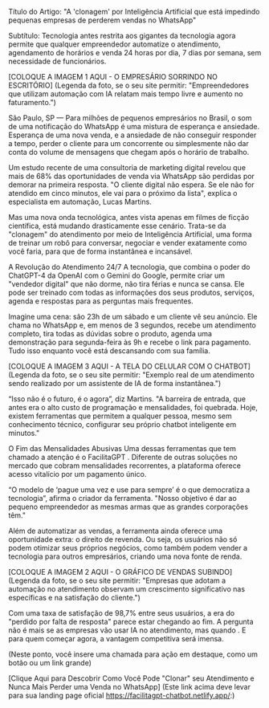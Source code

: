 Título do Artigo: "A 'clonagem' por Inteligência Artificial que está impedindo pequenas empresas de perderem vendas no WhatsApp"

Subtítulo:  Tecnologia antes restrita aos gigantes da tecnologia agora permite que qualquer empreendedor automatize o atendimento, agendamento de horários e venda 24 horas por dia, 7 dias por semana, sem necessidade de funcionários.

[COLOQUE A IMAGEM 1 AQUI - O EMPRESÁRIO SORRINDO NO ESCRITÓRIO] 
(Legenda da foto, se o seu site permitir: "Empreendedores que utilizam automação com IA relatam mais tempo livre e aumento no faturamento.")

São Paulo, SP — Para milhões de pequenos empresários no Brasil, o som de uma notificação do WhatsApp é uma mistura de esperança e ansiedade. Esperança de uma nova venda, e a ansiedade de não conseguir responder a tempo, perder o cliente para um concorrente ou simplesmente não dar conta do volume de mensagens que chegam após o horário de trabalho.

Um estudo recente de uma consultoria de marketing digital revelou que mais de 68% das oportunidades de venda via WhatsApp são perdidas por demorar na primeira resposta. "O cliente digital não espera. Se ele não for atendido em cinco minutos, ele vai para o próximo da lista", explica o especialista em automação, Lucas Martins.

Mas uma nova onda tecnológica, antes vista apenas em filmes de ficção científica, está mudando drasticamente esse cenário. Trata-se da "clonagem" do atendimento por meio de Inteligência Artificial, uma forma de treinar um robô para conversar, negociar e vender exatamente como você faria, para que de forma instantânea e incansável.

A Revolução do Atendimento 24/7
A tecnologia, que combina o poder do ChatGPT-4 da OpenAI com o Gemini do Google, permite criar um "vendedor digital" que não dorme, não tira férias e nunca se cansa. Ele pode ser treinado com todas as informações dos seus produtos, serviços, agenda e respostas para as perguntas mais frequentes.

Imagine uma cena: são 23h de um sábado e um cliente vê seu anúncio. Ele chama no WhatsApp e, em menos de 3 segundos, recebe um atendimento completo, tira todas as dúvidas sobre o produto, agenda uma demonstração para segunda-feira às 9h e recebe o link para pagamento. Tudo isso enquanto você está descansando com sua família.

[COLOQUE A IMAGEM 3 AQUI - A TELA DO CELULAR COM O CHATBOT] 
(Legenda da foto, se o seu site permitir: "Exemplo real de um atendimento sendo realizado por um assistente de IA de forma instantânea.")

“Isso não é o futuro, é o agora”, diz Martins. "A barreira de entrada, que antes era o alto custo de programação e mensalidades, foi quebrada. Hoje, existem ferramentas que permitem a qualquer pessoa, mesmo sem conhecimento técnico, configurar seu próprio chatbot inteligente em minutos."

O Fim das Mensalidades Abusivas
Uma dessas ferramentas que tem chamado a atenção é o FacilitaGPT . Diferente de outras soluções no mercado que cobram mensalidades recorrentes, a plataforma oferece acesso vitalício por um pagamento único.

“O modelo de ‘pague uma vez e use para sempre’ é o que democratiza a tecnologia”, afirma o criador da ferramenta. "Nosso objetivo é dar ao pequeno empreendedor as mesmas armas que as grandes corporações têm."

Além de automatizar as vendas, a ferramenta ainda oferece uma oportunidade extra: o direito de revenda. Ou seja, os usuários não só podem otimizar seus próprios negócios, como também podem vender a tecnologia para outros empresários, criando uma nova fonte de renda.

[COLOQUE A IMAGEM 2 AQUI - O GRÁFICO DE VENDAS SUBINDO] 
(Legenda da foto, se o seu site permitir: "Empresas que adotam a automação no atendimento observam um crescimento significativo nas específicas e na satisfação do cliente.")

Com uma taxa de satisfação de 98,7% entre seus usuários, a era do "perdido por falta de resposta" parece estar chegando ao fim. A pergunta não é mais se as empresas vão usar IA no atendimento, mas quando . E para quem começar agora, a vantagem competitiva será imensa.

(Neste ponto, você insere uma chamada para ação em destaque, como um botão ou um link grande)

[Clique Aqui para Descobrir Como Você Pode "Clonar" seu Atendimento e Nunca Mais Perder uma Venda no WhatsApp]
(Este link acima deve levar para sua landing page oficial https://facilitagpt-chatbot.netlify.app/:)

